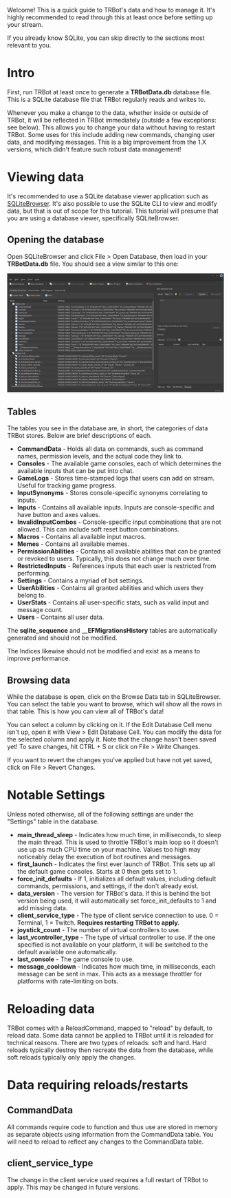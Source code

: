 Welcome! This is a quick guide to TRBot's data and how to manage it. It's highly recommended to read through this at least once before setting up your stream.

If you already know SQLite, you can skip directly to the sections most relevant to you.

# Intro
First, run TRBot at least once to generate a **TRBotData.db** database file. This is a SQLite database file that TRBot regularly reads and writes to.

Whenever you make a change to the data, whether inside or outside of TRBot, it will be reflected in TRBot immediately (outside a few exceptions: see below). This allows you to change your data without having to restart TRBot. Some uses for this include adding new commands, changing user data, and modifying messages. This is a big improvement from the 1.X versions, which didn't feature such robust data management!

# Viewing data
It's recommended to use a SQLite database viewer application such as [SQLiteBrowser](https://sqlitebrowser.org/). It's also possible to use the SQLite CLI to view and modify data, but that is out of scope for this tutorial. This tutorial will presume that you are using a database viewer, specifically SQLiteBrowser.

## Opening the database
Open SQLiteBrowser and click File > Open Database, then load in your **TRBotData.db** file. You should see a view similar to this one:

![Database Tables](Images/TRBot_DBTables.png)

## Tables
The tables you see in the database are, in short, the categories of data TRBot stores. Below are brief descriptions of each.

- **CommandData** - Holds all data on commands, such as command names, permission levels, and the actual code they link to.
- **Consoles** - The available game consoles, each of which determines the available inputs that can be put into chat.
- **GameLogs** - Stores time-stamped logs that users can add on stream. Useful for tracking game progress.
- **InputSynonyms** - Stores console-specific synonyms correlating to inputs.
- **Inputs** - Contains all available inputs. Inputs are console-specific and have button and axes values.
- **InvalidInputCombos** - Console-specific input combinations that are not allowed. This can include soft reset button combinations.
- **Macros** - Contains all available input macros.
- **Memes** - Contains all available memes.
- **PermissionAbilities** - Contains all available abilities that can be granted or revoked to users. Typically, this does not change much over time.
- **RestrictedInputs** - References inputs that each user is restricted from performing.
- **Settings** - Contains a myriad of bot settings.
- **UserAbilities** - Contains all granted abilities and which users they belong to.
- **UserStats** - Contains all user-specific stats, such as valid input and message count.
- **Users** - Contains all user data.

The **sqlite_sequence** and **__EFMigrationsHistory** tables are automatically generated and should not be modified.

The Indices likewise should not be modified and exist as a means to improve performance.

## Browsing data
While the database is open, click on the Browse Data tab in SQLiteBrowser. You can select the table you want to browse, which will show all the rows in that table. This is how you can view all of TRBot's data!

You can select a column by clicking on it. If the Edit Database Cell menu isn't up, open it with View > Edit Database Cell. You can modify the data for the selected column and apply it. Note that the change hasn't been saved yet! To save changes, hit CTRL + S or click on File > Write Changes.

If you want to revert the changes you've applied but have not yet saved, click on File > Revert Changes.

# Notable Settings
Unless noted otherwise, all of the following settings are under the "Settings" table in the database.

- **main_thread_sleep** - Indicates how much time, in milliseconds, to sleep the main thread. This is used to throttle TRBot's main loop so it doesn't use up as much CPU time on your machine. Values too high may noticeably delay the execution of bot routines and messages.
- **first_launch** - Indicates the first ever launch of TRBot. This sets up all the default game consoles. Starts at 0 then gets set to 1.
- **force_init_defaults** - If 1, initializes all default values, including default commands, permissions, and settings, if the don't already exist.
- **data_version** - The version for TRBot's data. If this is behind the bot version being used, it will automatically set force_init_defaults to 1 and add missing data.
- **client_service_type** - The type of client service connection to use. 0 = Terminal, 1 = Twitch. **Requires restarting TRBot to apply.**
- **joystick_count** - The number of virtual controllers to use.
- **last_vcontroller_type** - The type of virtual controller to use. If the one specified is not available on your platform, it will be switched to the default available one automatically.
- **last_console** - The game console to use.
- **message_cooldown** - Indicates how much time, in milliseconds, each message can be sent in max. This acts as a message throttler for platforms with rate-limiting on bots.

# Reloading data
TRBot comes with a ReloadCommand, mapped to "reload" by default, to reload data. Some data cannot be applied to TRBot until it is reloaded for technical reasons. There are two types of reloads: soft and hard. Hard reloads typically destroy then recreate the data from the database, while soft reloads typically only apply the changes.

# Data requiring reloads/restarts

## CommandData
All commands require code to function and thus use are stored in memory as separate objects using information from the CommandData table. You will need to reload to reflect any changes to the CommandData table.

## client_service_type
The change in the client service used requires a full restart of TRBot to apply. This may be changed in future versions.
